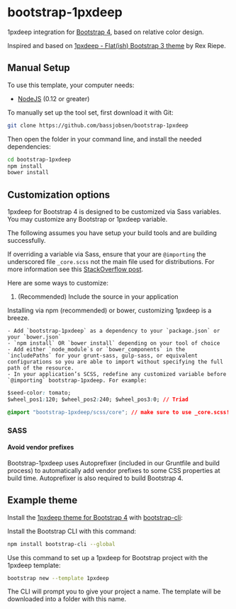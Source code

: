 # bootstrap-1pxdeep

1pxdeep integration for [Bootstrap 4](http://v4-alpha.getbootstrap.com/), based on relative color design.

Inspired and based on [1pxdeep - Flat(ish) Bootstrap 3 theme](https://rriepe.github.io/1pxdeep/) by Rex Riepe.


## Manual Setup

To use this template, your computer needs:

- [NodeJS](https://nodejs.org/en/) (0.12 or greater)

To manually set up the tool set, first download it with Git:

```bash
git clone https://github.com/bassjobsen/bootstrap-1pxdeep
```

Then open the folder in your command line, and install the needed dependencies:

```bash
cd bootstrap-1pxdeep
npm install
bower install
```

## Customization options

1pxdeep for Bootstrap 4 is designed to be customized via Sass variables. You may customize any Bootstrap or 1pxdeep variable.

The following assumes you have setup your build tools and are building successfully.

If overriding a variable via Sass, ensure that your are `@importing` the underscored file `_core.scss` not the main file used for distributions. For more information see this [StackOverflow post](http://stackoverflow.com/a/25191403/2363935).

Here are some ways to customize:
1. (Recommended) Include the source in your application

Installing via npm (recommended) or bower, customizing 1pxdeep is a breeze.

    - Add `bootstrap-1pxdeep` as a dependency to your `package.json` or your `bower.json`
    - `npm install` OR `bower install` depending on your tool of choice
    - Add either `node_module`s or `bower_components` in the `includePaths` for your grunt-sass, gulp-sass, or equivalent configurations so you are able to import without specifying the full path of the resource.
    - In your application’s SCSS, redefine any customized variable before `@importing` bootstrap-1pxdeep. For example:

```css
$seed-color: tomato;
$wheel_pos1:120; $wheel_pos2:240; $wheel_pos3:0; // Triad

@import "bootstrap-1pxdeep/scss/core"; // make sure to use _core.scss!
```

### SASS
#### Avoid vendor prefixes

Bootstrap-1pxdeep uses Autoprefixer (included in our Gruntfile and build process) to automatically add vendor prefixes to some CSS properties at build time. Autoprefixer is also required to build Bootstrap 4.

## Example theme
Install the [1pxdeep theme for Bootstrap 4](https://github.com/bassjobsen/bootstrap-1pxdeep-theme/) with [bootstrap-cli](https://github.com/bassjobsen/bootstrap-cli/):

Install the Bootstrap CLI with this command:

```bash
npm install bootstrap-cli --global
```

Use this command to set up a 1pxdeep for Bootstrap project with the 1pxdeep template:

```bash
bootstrap new --template 1pxdeep
```

The CLI will prompt you to give your project a name. The template will be downloaded into a folder with this name.
